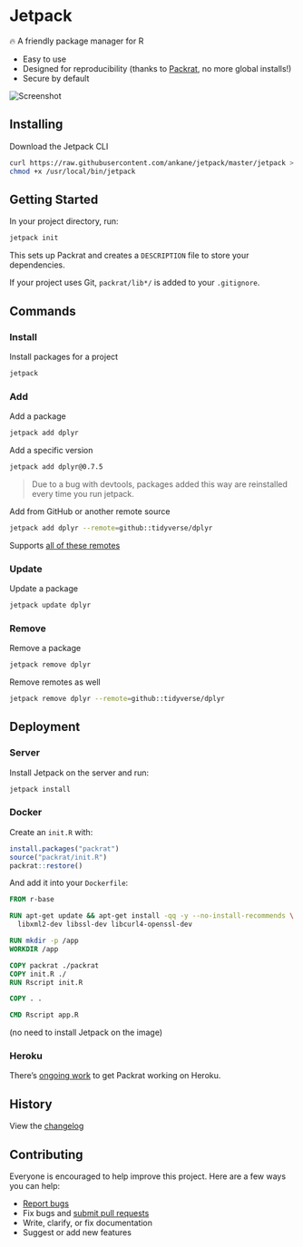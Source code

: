 # Jetpack

:fire: A friendly package manager for R

- Easy to use
- Designed for reproducibility (thanks to [Packrat](https://rstudio.github.io/packrat/), no more global installs!)
- Secure by default

![Screenshot](https://gist.githubusercontent.com/ankane/b6988db2802aca68a589b31e41b44195/raw/62d228452da6c0a54330de33c6068da23d271996/console.gif)

## Installing

Download the Jetpack CLI

```sh
curl https://raw.githubusercontent.com/ankane/jetpack/master/jetpack > /usr/local/bin/jetpack
chmod +x /usr/local/bin/jetpack
```

## Getting Started

In your project directory, run:

```sh
jetpack init
```

This sets up Packrat and creates a `DESCRIPTION` file to store your dependencies.

If your project uses Git, `packrat/lib*/` is added to your `.gitignore`.

## Commands

### Install

Install packages for a project

```sh
jetpack
```

### Add

Add a package

```sh
jetpack add dplyr
```

Add a specific version

```sh
jetpack add dplyr@0.7.5
```

> Due to a bug with devtools, packages added this way are reinstalled every time you run jetpack.

Add from GitHub or another remote source

```sh
jetpack add dplyr --remote=github::tidyverse/dplyr
```

Supports [all of these remotes](https://cran.r-project.org/web/packages/devtools/vignettes/dependencies.html)

### Update

Update a package

```sh
jetpack update dplyr
```

### Remove

Remove a package

```sh
jetpack remove dplyr
```

Remove remotes as well

```sh
jetpack remove dplyr --remote=github::tidyverse/dplyr
```

## Deployment

### Server

Install Jetpack on the server and run:

```R
jetpack install
```

### Docker

Create an `init.R` with:

```R
install.packages("packrat")
source("packrat/init.R")
packrat::restore()
```

And add it into your `Dockerfile`:

```Dockerfile
FROM r-base

RUN apt-get update && apt-get install -qq -y --no-install-recommends \
  libxml2-dev libssl-dev libcurl4-openssl-dev

RUN mkdir -p /app
WORKDIR /app

COPY packrat ./packrat
COPY init.R ./
RUN Rscript init.R

COPY . .

CMD Rscript app.R
```

(no need to install Jetpack on the image)

### Heroku

There’s [ongoing work](https://github.com/virtualstaticvoid/heroku-buildpack-r/issues/110) to get Packrat working on Heroku.

## History

View the [changelog](https://github.com/ankane/jetpack/blob/master/CHANGELOG.md)

## Contributing

Everyone is encouraged to help improve this project. Here are a few ways you can help:

- [Report bugs](https://github.com/ankane/jetpack/issues)
- Fix bugs and [submit pull requests](https://github.com/ankane/jetpack/pulls)
- Write, clarify, or fix documentation
- Suggest or add new features
